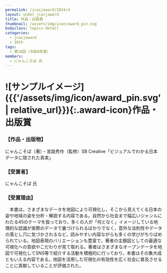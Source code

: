```yaml
---
permalink: /jcacjaward/2024/4
layout: under_jcacjaward
title: 作品・出版賞
thumbnail: /assets/img/icon/award_pin.svg
bodyclass: topics-detail
categories:
  - jcacjaward
  - 18th
tags:
  - 第18回（令和6年度）
members:
  - にゃんこそば 氏
---
```


# ![サンプルイメージ]({{'/assets/img/icon/award_pin.svg' | relative_url}}){:.award-icon}作品・出版賞

### 【作品・出版物】

にゃんこそば（著）・宮路秀作（監修）SB Creative「ビジュアルでわかる日本　データに隠された真実」

### 【受賞者】

にゃんこそば 氏

### 【受賞理由】

　本書は，さまざまなデータを地図により可視化し，そこから見えてくる日本の姿や地域の姿を分析・解説する内容である。自然から社会まで幅広いジャンルにわたる45のテーマを扱っており，多くの人が「何となく」イメージしている地理的な認識が実際のデータで裏づけられるばかりでなく，意外な法則性やデータの落とし穴に気づかされるなど，読みやすい内容ながらも多くの学びがちりばめられている。地図表現のバリエーションも豊富で，著者の主題図としての最適な可視化への意欲やこだわりが見て取れる。著者はさまざまなオープンデータを地図で可視化してSNS等で紹介する活動を積極的に行っており，本書はその集大成ともいえる内容である。地図を活用した可視化の有効性を広く社会に普及させることに貢献していることが評価された。
